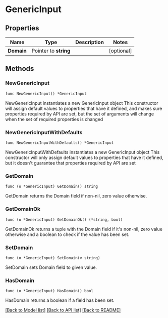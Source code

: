 # GenericInput

## Properties

Name | Type | Description | Notes
------------ | ------------- | ------------- | -------------
**Domain** | Pointer to **string** |  | [optional] 

## Methods

### NewGenericInput

`func NewGenericInput() *GenericInput`

NewGenericInput instantiates a new GenericInput object
This constructor will assign default values to properties that have it defined,
and makes sure properties required by API are set, but the set of arguments
will change when the set of required properties is changed

### NewGenericInputWithDefaults

`func NewGenericInputWithDefaults() *GenericInput`

NewGenericInputWithDefaults instantiates a new GenericInput object
This constructor will only assign default values to properties that have it defined,
but it doesn't guarantee that properties required by API are set

### GetDomain

`func (o *GenericInput) GetDomain() string`

GetDomain returns the Domain field if non-nil, zero value otherwise.

### GetDomainOk

`func (o *GenericInput) GetDomainOk() (*string, bool)`

GetDomainOk returns a tuple with the Domain field if it's non-nil, zero value otherwise
and a boolean to check if the value has been set.

### SetDomain

`func (o *GenericInput) SetDomain(v string)`

SetDomain sets Domain field to given value.

### HasDomain

`func (o *GenericInput) HasDomain() bool`

HasDomain returns a boolean if a field has been set.


[[Back to Model list]](../README.md#documentation-for-models) [[Back to API list]](../README.md#documentation-for-api-endpoints) [[Back to README]](../README.md)


